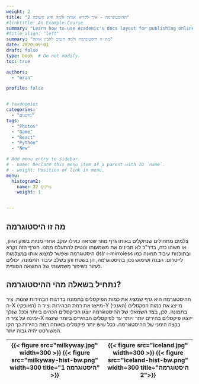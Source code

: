 ```yaml
---
weight: 2
title: "2 ההיסטוגרמה - איך לקרוא אותה ולמה היא חשובה"
#linktitle: An Example Course
summary: "Learn how to use Academic's docs layout for publishing online courses, software documentation, and tutorials."
#title_align: "left"
summary: "מה זו היסטוגרמה ולמה חשוב להבין אותה"
date: 2020-09-01
draft: false
type: book  # Do not modify.
toc: true

authors: 
  - "eran"

profile: false


# taxonomies
categories: 
  - "מושגים"
tags:
  - "Photos"
  - "Game"
  - "React"
  - "Python"
  - "New"

# Add menu entry to sidebar.
# - name: Declare this menu item as a parent with ID `name`.
# - weight: Position of link in menu.
menu:
  histogram2:
    name: פרקים 22
    weight: 1


---
```


## מה זו היסטוגרמה

צלמים מתחילים שנתקלים באותו גרף מוזר שנראה כאילו עוקב אחרי מניות בשוק ההון, או משהו כזה,  בדר"כ לא מבינים את משמעותו ונוטים להתעלם ממנו. הגרף הזה נקרא היסטוגרמה ואפשר למצוא אותו במצלמות dslr ו-mirroless ובתוכנות עיבוד תמונה כמו לייטרום. הבנה ושימוש נכון בהיסטוגרמה, הן בשטח והן בשלב עיבוד התמונה, יכולים לעזור בשיפור משמעותי של התוצאה הסופית.


## נתחיל בשאלה מהי ההיסטוגרמה?
ההיסטוגרמה היא גרף שמציג את כמות הפיקסלים בתמונה בדרגות הבהירות שונות. ציר ה-X (האופקי) מייצג את רמת הבהירות וציר ה-Y (האנכי) מייצג את כמות הפקסלים בתמונה. לכן, בצד השמאלי של ההיסטוגרמה יוצגו הפיקסלים הכהים ביותר וככל שנלך ימינה על ציר ה-X ייוצגו פיקסלים בהירים יותר ויותר עד לפיקסלים הבהירים ביותר שיוצגו בקצה הימני של ההיסטוגרמה. ככל שיש יותר פיקסלים באותה רמת בהירות כך הקו המשורטט יהיה גבוה יותר.

| {{< figure src="milkyway.jpg" width=300 >}} {{< figure src="milkyway-hist-bw.png" width=300 title="היסטוגרמה 1" >}}	|	{{< figure src="iceland.jpg" width=300 >}} {{< figure src="iceland-hist-bw.png" width=300 title="היסטוגרמה 2">}}	|
|:---------------------------------------------------------------------------------------------------------------------:|:---------------------------------------------------------------------------------------------------------------------:|



